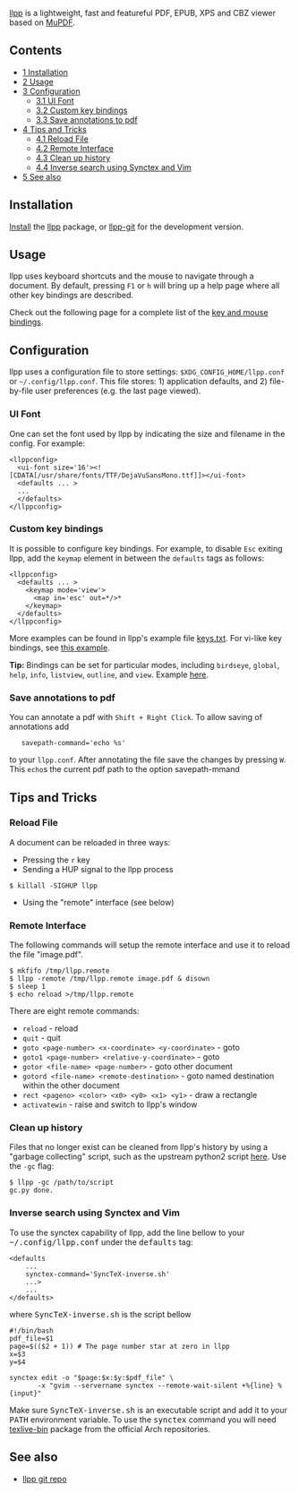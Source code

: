 [llpp](http://repo.or.cz/w/llpp.git) is a lightweight, fast and featureful PDF, EPUB, XPS and CBZ viewer based on [MuPDF](/index.php/MuPDF "MuPDF").

## Contents

*   [1 Installation](#Installation)
*   [2 Usage](#Usage)
*   [3 Configuration](#Configuration)
    *   [3.1 UI Font](#UI_Font)
    *   [3.2 Custom key bindings](#Custom_key_bindings)
    *   [3.3 Save annotations to pdf](#Save_annotations_to_pdf)
*   [4 Tips and Tricks](#Tips_and_Tricks)
    *   [4.1 Reload File](#Reload_File)
    *   [4.2 Remote Interface](#Remote_Interface)
    *   [4.3 Clean up history](#Clean_up_history)
    *   [4.4 Inverse search using Synctex and Vim](#Inverse_search_using_Synctex_and_Vim)
*   [5 See also](#See_also)

## Installation

[Install](/index.php/Install "Install") the [llpp](https://aur.archlinux.org/packages/llpp/) package, or [llpp-git](https://aur.archlinux.org/packages/llpp-git/) for the development version.

## Usage

llpp uses keyboard shortcuts and the mouse to navigate through a document. By default, pressing `F1` or `h` will bring up a help page where all other key bindings are described.

Check out the following page for a complete list of the [key and mouse bindings](http://repo.or.cz/w/llpp.git/blob_plain/master:/KEYS).

## Configuration

llpp uses a configuration file to store settings: `$XDG_CONFIG_HOME/llpp.conf` or `~/.config/llpp.conf`. This file stores: 1) application defaults, and 2) file-by-file user preferences (e.g. the last page viewed).

### UI Font

One can set the font used by llpp by indicating the size and filename in the config. For example:

```
<llppconfig>
  <ui-font size='16'><![CDATA[/usr/share/fonts/TTF/DejaVuSansMono.ttf]]></ui-font>
  <defaults ... >
  ...
  </defaults>
</llppconfig>

```

### Custom key bindings

It is possible to configure key bindings. For example, to disable `Esc` exiting llpp, add the `keymap` element in between the `defaults` tags as follows:

```
<llppconfig>
  <defaults ... >
    <keymap mode='view'>
      <map in='esc' out=*/>*
    </keymap>
  </defaults>
</llppconfig>

```

More examples can be found in llpp's example file [keys.txt](http://repo.or.cz/w/llpp.git/blob/HEAD:/misc/keys.txt). For vi-like key bindings, see [this example](https://gist.github.com/Earnestly/7608794).

**Tip:** Bindings can be set for particular modes, including `birdseye`, `global`, `help`, `info`, `listview`, `outline`, and `view`. Example [here](https://gist.github.com/holomorph/9d8e5f483465d92ee69c).

### Save annotations to pdf

You can annotate a pdf with `Shift + Right Click`. To allow saving of annotations add

```
   savepath-command='echo %s'

```

to your `llpp.conf`. After annotating the file save the changes by pressing `W`. This `echo`s the current pdf path to the option savepath-mmand

## Tips and Tricks

### Reload File

A document can be reloaded in three ways:

*   Pressing the `r` key
*   Sending a HUP signal to the llpp process

```
$ killall -SIGHUP llpp

```

*   Using the "remote" interface (see below)

### Remote Interface

The following commands will setup the remote interface and use it to reload the file "image.pdf".

```
$ mkfifo /tmp/llpp.remote
$ llpp -remote /tmp/llpp.remote image.pdf & disown
$ sleep 1
$ echo reload >/tmp/llpp.remote

```

There are eight remote commands:

*   `reload` - reload
*   `quit` - quit
*   `goto <page-number> <x-coordinate> <y-coordinate>` - goto
*   `goto1 <page-number> <relative-y-coordinate>` - goto
*   `gotor <file-name> <page-number>` - goto other document
*   `gotord <file-name> <remote-destination>` - goto named destination within the other document
*   `rect <pageno> <color> <x0> <y0> <x1> <y1>` - draw a rectangle
*   `activatewin` - raise and switch to llpp's window

### Clean up history

Files that no longer exist can be cleaned from llpp's history by using a "garbage collecting" script, such as the upstream python2 script [here](http://repo.or.cz/w/llpp.git/blob/HEAD:/misc/gc.py). Use the `-gc` flag:

```
$ llpp -gc /path/to/script
gc.py done.

```

### Inverse search using Synctex and Vim

To use the synctex capability of llpp, add the line bellow to your <tt>~/.config/llpp.conf</tt> under the <tt>defaults</tt> tag:

```
<defaults
    ...
    synctex-command='SyncTeX-inverse.sh'
    ...>
    ...
</defaults>

```

where <tt>SyncTeX-inverse.sh</tt> is the script bellow

```
#!/bin/bash
pdf_file=$1
page=$(($2 + 1)) # The page number star at zero in llpp
x=$3
y=$4

synctex edit -o "$page:$x:$y:$pdf_file" \
       -x "gvim --servername synctex --remote-wait-silent +%{line} %{input}"

```

Make sure <tt>SyncTeX-inverse.sh</tt> is an executable script and add it to your <tt>PATH</tt> environment variable. To use the <tt>synctex</tt> command you will need [texlive-bin](https://www.archlinux.org/packages/?name=texlive-bin) package from the official Arch repositories.

## See also

*   [llpp git repo](http://repo.or.cz/w/llpp.git)
